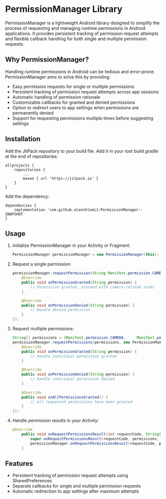 # PermissionManager Library

PermissionManager is a lightweight Android library designed to simplify the process of requesting and managing runtime permissions in Android applications. It provides persistent tracking of permission request attempts and flexible callback handling for both single and multiple permission requests.

## Why PermissionManager?

Handling runtime permissions in Android can be tedious and error-prone. PermissionManager aims to solve this by providing:

- Easy permission requests for single or multiple permissions
- Persistent tracking of permission request attempts across app sessions
- Automatic handling of permission rationale
- Customizable callbacks for granted and denied permissions
- Option to redirect users to app settings when permissions are permanently denied
- Support for requesting permissions multiple times before suggesting settings

## Installation

Add the JitPack repository to your build file. Add it in your root build.gradle at the end of repositories:

```
allprojects {
    repositories {
        ...
        maven { url 'https://jitpack.io' }
    }
}
```
Add the dependency:
```
dependencies {
    implementation 'com.github.alonshlomi1:PermissionManager:-SNAPSHOT'
}
```

## Usage
1. Initialize PermissionManager in your Activity or Fragment:
    ```java
    PermissionManager permissionManager = new PermissionManager(this);
    ```
2. Request a single permission:
    ```java
    permissionManager.requestPermission(String Manifest.permission.CAMERA, new PermissionManager.PermissionCallback() {
        @Override
        public void onPermissionGranted(String permission) {
            // Permission granted, proceed with camera-related tasks
        }
    
        @Override
        public void onPermissionDenied(String permission) {
            // Handle denied permission
        }
    });
    ```
3. Request multiple permissions:
    ```java
    String[] permissions = {Manifest.permission.CAMERA,     Manifest.permission.READ_EXTERNAL_STORAGE};
    permissionManager.requestPermissions(permissions, new PermissionManager.PermissionsCallback() {
        @Override
        public void onPermissionGranted(String permission) {
            // Handle individual permission granted
        }

        @Override
        public void onPermissionDenied(String permission) {
            // Handle individual permission denied
        }
    
        @Override
        public void onAllPermissionsGranted() {
            // All requested permissions have been granted
        }
    });
    ```
4. Handle permission results in your Activity:

    ```java
    @Override
        public void onRequestPermissionsResult(int requestCode, String[] permissions, int[] grantResults) {
            super.onRequestPermissionsResult(requestCode, permissions, grantResults);
            permissionManager.onRequestPermissionsResult(requestCode, permissions, grantResults);
        }
    ```
    
## Features
* Persistent tracking of permission request attempts using SharedPreferences
* Separate callbacks for single and multiple permission requests
* Automatic redirection to app settings after maximum attempts



